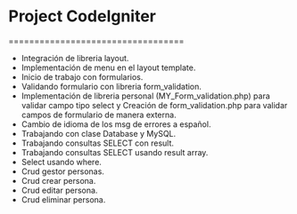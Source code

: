 <h1>Project CodeIgniter</h1>
==================================

<ul>
	<li>
		Integración de libreria layout.
	</li>
	<li>Implementación de menu en el layout template.</li>
	<li>Inicio de trabajo con formularios.</li>
	<li>Validando formulario con libreria form_validation.</li>
	<li>Implementación de libreria personal (MY_Form_validation.php) para validar campo tipo select y
		Creación de form_validation.php para validar campos de formulario de manera externa.</li>
	<li>Cambio de idioma de los msg de errores a español.</li>
	<li>Trabajando con clase Database y MySQL.</li>
	<li>Trabajando consultas SELECT con result.</li>
	<li>Trabajando consultas SELECT usando result array.</li>
	<li>Select usando where.</li>
	<li>Crud gestor personas.</li>
	<li>Crud crear persona.</li>
	<li>Crud editar persona.</li>
	<li>Crud eliminar persona.</li>


</ul>
